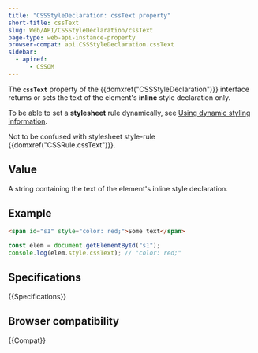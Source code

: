 ```yaml
---
title: "CSSStyleDeclaration: cssText property"
short-title: cssText
slug: Web/API/CSSStyleDeclaration/cssText
page-type: web-api-instance-property
browser-compat: api.CSSStyleDeclaration.cssText
sidebar:
  - apiref:
      - CSSOM
---
```


The **`cssText`** property of the {{domxref("CSSStyleDeclaration")}} interface returns or sets the text of the element's **inline** style declaration only.

To be able to set a **stylesheet** rule dynamically, see [Using dynamic styling information](/en-US/docs/Web/API/CSS_Object_Model/Using_dynamic_styling_information).

Not to be confused with stylesheet style-rule {{domxref("CSSRule.cssText")}}.

## Value

A string containing the text of the element's inline style declaration.

## Example

```html
<span id="s1" style="color: red;">Some text</span>
```

```js
const elem = document.getElementById("s1");
console.log(elem.style.cssText); // "color: red;"
```

## Specifications

{{Specifications}}

## Browser compatibility

{{Compat}}
